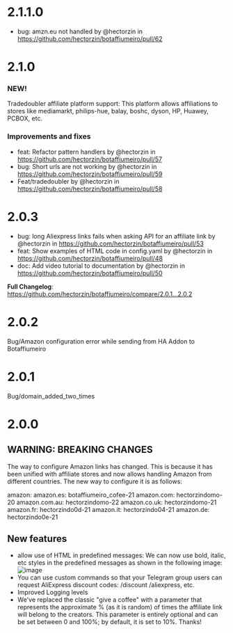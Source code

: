 # 2.1.1.0
* bug: amzn.eu not handled by @hectorzin in https://github.com/hectorzin/botaffiumeiro/pull/62

# 2.1.0
### NEW!
Tradedoubler affiliate platform support: This platform allows affiliations to stores like mediamarkt, philips-hue, balay, boshc, dyson, HP, Huawey, PCBOX, etc.

### Improvements and fixes
* feat: Refactor pattern handlers by @hectorzin in https://github.com/hectorzin/botaffiumeiro/pull/57
* bug: Short urls are not working by @hectorzin in https://github.com/hectorzin/botaffiumeiro/pull/59
* Feat/tradedoubler by @hectorzin in https://github.com/hectorzin/botaffiumeiro/pull/58

# 2.0.3
* bug: long Aliexpress links fails when asking API for an affiliate link by @hectorzin in https://github.com/hectorzin/botaffiumeiro/pull/53
* feat: Show examples of HTML code in config.yaml by @hectorzin in https://github.com/hectorzin/botaffiumeiro/pull/48
* doc: Add video tutorial to documentation by @hectorzin in https://github.com/hectorzin/botaffiumeiro/pull/50

**Full Changelog**: https://github.com/hectorzin/botaffiumeiro/compare/2.0.1...2.0.2
# 2.0.2
Bug/Amazon configuration error while sending from HA Addon to Botaffiumeiro

# 2.0.1
Bug/domain_added_two_times

# 2.0.0

## WARNING: BREAKING CHANGES
The way to configure Amazon links has changed.
This is because it has been unified with affiliate stores and now allows handling Amazon from different countries.
The new way to configure it is as follows:

amazon:
  amazon.es: botaffiumeiro_cofee-21
  amazon.com: hectorzindomo-20
  amazon.com.au: hectorzindomo-22
  amazon.co.uk: hectorzindomo-21
  amazon.fr: hectorzindo0d-21
  amazon.it: hectorzindo04-21
  amazon.de: hectorzindo0e-21

## New features
- allow use of HTML in predefined messages: We can now use bold, italic, etc styles in the predefined messages as shown in the following image:
![image](https://github.com/user-attachments/assets/39fb1059-5e34-4c1e-b988-1ba6aebb51f8)
- You can use custom commands so that your Telegram group users can request AliExpress discount codes: /discount /aliexpress, etc.
- Improved Logging levels
- We've replaced the classic "give a coffee" with a parameter that represents the approximate % (as it is random) of times the affiliate link will belong to the creators. This parameter is entirely optional and can be set between 0 and 100%; by default, it is set to 10%. Thanks!


